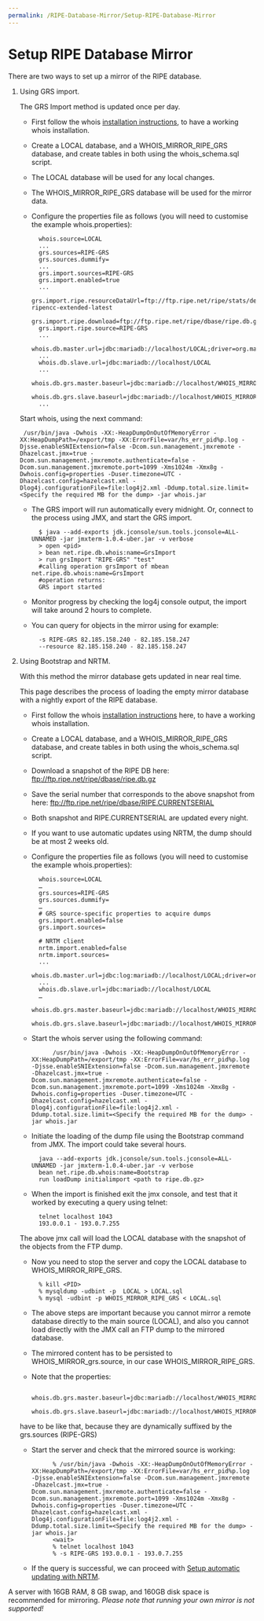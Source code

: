 ```yaml
---
permalink: /RIPE-Database-Mirror/Setup-RIPE-Database-Mirror
---
```


# Setup RIPE Database Mirror

There are two ways to set up a mirror of the RIPE database.

1. Using GRS import. 

    The GRS Import method is updated once per day.

    - First follow the whois [installation instructions](../Installation-and-Development/Installation-instructions.md#installation-instructions), to have a working whois installation. 

    - Create a LOCAL database, and a WHOIS_MIRROR_RIPE_GRS database, and create tables in both using the whois_schema.sql script.

    - The LOCAL database will be used for any local changes.
    - The WHOIS_MIRROR_RIPE_GRS database will be used for the mirror data.

    - Configure the properties file as follows (you will need to customise the example whois.properties):


            whois.source=LOCAL
            ...
            grs.sources=RIPE-GRS
            grs.sources.dummify=
            ...
            grs.import.sources=RIPE-GRS
            grs.import.enabled=true
            ...
            grs.import.ripe.resourceDataUrl=ftp://ftp.ripe.net/ripe/stats/delegated-ripencc-extended-latest
            grs.import.ripe.download=ftp://ftp.ripe.net/ripe/dbase/ripe.db.gz
            grs.import.ripe.source=RIPE-GRS
            ...
            whois.db.master.url=jdbc:mariadb://localhost/LOCAL;driver=org.mariadb.jdbc.Driver
            ...
            whois.db.slave.url=jdbc:mariadb://localhost/LOCAL
            ...
            whois.db.grs.master.baseurl=jdbc:mariadb://localhost/WHOIS_MIRROR
            whois.db.grs.slave.baseurl=jdbc:mariadb://localhost/WHOIS_MIRROR
            ...


    Start whois, using the next command:


        /usr/bin/java -Dwhois -XX:-HeapDumpOnOutOfMemoryError -XX:HeapDumpPath=/export/tmp -XX:ErrorFile=var/hs_err_pid%p.log -Djsse.enableSNIExtension=false -Dcom.sun.management.jmxremote -Dhazelcast.jmx=true -Dcom.sun.management.jmxremote.authenticate=false -Dcom.sun.management.jmxremote.port=1099 -Xms1024m -Xmx8g -Dwhois.config=properties -Duser.timezone=UTC -Dhazelcast.config=hazelcast.xml -Dlog4j.configurationFile=file:log4j2.xml -Ddump.total.size.limit=<Specify the required MB for the dump> -jar whois.jar


    - The GRS import will run automatically every midnight. Or, connect to the process using JMX, and start the GRS import.

            $ java --add-exports jdk.jconsole/sun.tools.jconsole=ALL-UNNAMED -jar jmxterm-1.0.4-uber.jar -v verbose
            > open <pid>
            > bean net.ripe.db.whois:name=GrsImport
            > run grsImport "RIPE-GRS" "test"
            #calling operation grsImport of mbean net.ripe.db.whois:name=GrsImport
            #operation returns:
            GRS import started


    - Monitor progress by checking the log4j console output, the import will take around 2 hours to complete.

    - You can query for objects in the mirror using for example:

            -s RIPE-GRS 82.185.158.240 - 82.185.158.247
            --resource 82.185.158.240 - 82.185.158.247



2. Using Bootstrap and NRTM. 
  
    With this method the mirror database gets updated in near real time.

    This page describes the process of loading the empty mirror database with a nightly export of the RIPE database.

    - First follow the whois [installation instructions](../Installation-and-Development/Installation-instructions.md#installation-instructions) here, to have a working whois installation. 
    - Create a LOCAL database, and a WHOIS_MIRROR_RIPE_GRS database, and create tables in both using the whois_schema.sql script.
    - Download a snapshot of the RIPE DB here: ftp://ftp.ripe.net/ripe/dbase/ripe.db.gz
    - Save the serial number that corresponds to the above snapshot from here: ftp://ftp.ripe.net/ripe/dbase/RIPE.CURRENTSERIAL
    - Both snapshot and RIPE.CURRENTSERIAL are updated every night. 
    - If you want to use automatic updates using NRTM, the dump should be at most 2 weeks old.
    - Configure the properties file as follows (you will need to customise the example whois.properties):
    
            whois.source=LOCAL
            …
            grs.sources=RIPE-GRS
            grs.sources.dummify=
            …
            # GRS source-specific properties to acquire dumps
            grs.import.enabled=false
            grs.import.sources=

            # NRTM client
            nrtm.import.enabled=false
            nrtm.import.sources=
            ...
            whois.db.master.url=jdbc:log:mariadb://localhost/LOCAL;driver=org.mariadb.jdbc.Driver
            ...
            whois.db.slave.url=jdbc:mariadb://localhost/LOCAL
            …
            whois.db.grs.master.baseurl=jdbc:mariadb://localhost/WHOIS_MIRROR
            whois.db.grs.slave.baseurl=jdbc:mariadb://localhost/WHOIS_MIRROR
    
    - Start the whois server using the following command:

                /usr/bin/java -Dwhois -XX:-HeapDumpOnOutOfMemoryError -XX:HeapDumpPath=/export/tmp -XX:ErrorFile=var/hs_err_pid%p.log -Djsse.enableSNIExtension=false -Dcom.sun.management.jmxremote -Dhazelcast.jmx=true -Dcom.sun.management.jmxremote.authenticate=false -Dcom.sun.management.jmxremote.port=1099 -Xms1024m -Xmx8g -Dwhois.config=properties -Duser.timezone=UTC -Dhazelcast.config=hazelcast.xml -Dlog4j.configurationFile=file:log4j2.xml -Ddump.total.size.limit=<Specify the required MB for the dump> -jar whois.jar

    - Initiate the loading of the dump file using the Bootstrap command from JMX. The import could take several hours.
    
            java --add-exports jdk.jconsole/sun.tools.jconsole=ALL-UNNAMED -jar jmxterm-1.0.4-uber.jar -v verbose
            bean net.ripe.db.whois:name=Bootstrap
            run loadDump initialimport <path to ripe.db.gz>
    
    - When the import is finished exit the jmx console, and test that it worked by executing a query using telnet:
    
            telnet localhost 1043
            193.0.0.1 - 193.0.7.255
    
    The above jmx call will load the LOCAL database with the snapshot of the objects from the FTP dump.

    - Now you need to stop the server and copy the LOCAL database to WHOIS_MIRROR_RIPE_GRS. 
    
            % kill <PID>
            % mysqldump -udbint -p  LOCAL > LOCAL.sql
            % mysql -udbint -p WHOIS_MIRROR_RIPE_GRS < LOCAL.sql
    
    - The above steps are important because you cannot mirror a remote database directly to the main source (LOCAL), and also you cannot load directly with the JMX call an FTP dump to the mirrored database. 
    - The mirrored content has to be persisted to WHOIS_MIRROR_grs.source, in our case WHOIS_MIRROR_RIPE_GRS. 
    - Note that the properties:
    
            whois.db.grs.master.baseurl=jdbc:mariadb://localhost/WHOIS_MIRROR
            whois.db.grs.slave.baseurl=jdbc:mariadb://localhost/WHOIS_MIRROR
    
    have to be like that, because they are dynamically suffixed by the grs.sources (RIPE-GRS)


    - Start the server and check that the mirrored source is working:

                % /usr/bin/java -Dwhois -XX:-HeapDumpOnOutOfMemoryError -XX:HeapDumpPath=/export/tmp -XX:ErrorFile=var/hs_err_pid%p.log -Djsse.enableSNIExtension=false -Dcom.sun.management.jmxremote -Dhazelcast.jmx=true -Dcom.sun.management.jmxremote.authenticate=false -Dcom.sun.management.jmxremote.port=1099 -Xms1024m -Xmx8g -Dwhois.config=properties -Duser.timezone=UTC -Dhazelcast.config=hazelcast.xml -Dlog4j.configurationFile=file:log4j2.xml -Ddump.total.size.limit=<Specify the required MB for the dump> -jar whois.jar
                <wait>
                % telnet localhost 1043
                % -s RIPE-GRS 193.0.0.1 - 193.0.7.255
    

    - If the query is successful, we can proceed with [Setup automatic updating with NRTM](Near-Real-Time-Mirroring/#near-real-time-mirroring). 



A server with 16GB RAM, 8 GB swap, and 160GB disk space is recommended for mirroring.
*Please note that running your own mirror is not supported!*